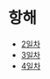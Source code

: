 <h1> 항해 </h1>

- <a href="/day_2.md"> 2일차 </a><br>
- <a href="/day_3.md"> 3일차 </a><br>
- <a href="/day_4.md"> 4일차 </a><br>
